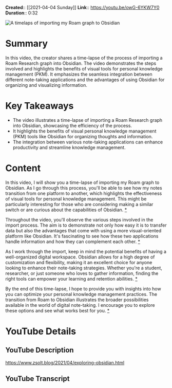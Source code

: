 **Created**:: [[2021-04-04 Sunday]]
**Link**:: https://youtu.be/owG-6YKW7Y0
**Duration**:: 0:32

![A timelaps of importing my Roam graph to Obsidian](https://youtu.be/owG-6YKW7Y0)

# Summary
In this video, the creator shares a time-lapse of the process of importing a Roam Research graph into Obsidian. The video demonstrates the steps involved and highlights the benefits of visual tools for personal knowledge management (PKM). It emphasizes the seamless integration between different note-taking applications and the advantages of using Obsidian for organizing and visualizing information.

# Key Takeaways
- The video illustrates a time-lapse of importing a Roam Research graph into Obsidian, showcasing the efficiency of the process.
- It highlights the benefits of visual personal knowledge management (PKM) tools like Obsidian for organizing thoughts and information.
- The integration between various note-taking applications can enhance productivity and streamline knowledge management.

# Content
In this video, I will show you a time-lapse of importing my Roam graph to Obsidian. As I go through this process, you'll be able to see how my notes transition from one platform to another, which highlights the effectiveness of visual tools for personal knowledge management. This might be particularly interesting for those who are considering making a similar switch or are curious about the capabilities of Obsidian. [* ](https://youtu.be/owG-6YKW7Y0?t=0)

Throughout the video, you'll observe the various steps involved in the import process. The aim is to demonstrate not only how easy it is to transfer data but also the advantages that come with using a more visual-oriented platform like Obsidian. It's fascinating to see how these two applications handle information and how they can complement each other. [* ](https://youtu.be/owG-6YKW7Y0?t=45)

As I work through the import, keep in mind the potential benefits of having a well-organized digital workspace. Obsidian allows for a high degree of customization and flexibility, making it an excellent choice for anyone looking to enhance their note-taking strategies. Whether you're a student, researcher, or just someone who loves to gather information, finding the right tools can empower your learning and retention abilities. [* ](https://youtu.be/owG-6YKW7Y0?t=90) 

By the end of this time-lapse, I hope to provide you with insights into how you can optimize your personal knowledge management practices. The transition from Roam to Obsidian illustrates the broader possibilities available in the world of digital note-taking. I encourage you to explore these options and see what works best for you. [* ](https://youtu.be/owG-6YKW7Y0?t=135)

# YouTube Details

## YouTube Description

https://www.zsolt.blog/2021/04/exploring-obsidian.html

## YouTube Transcript



